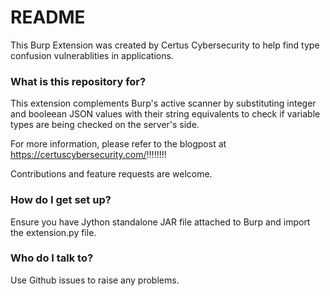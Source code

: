 # README #

This Burp Extension was created by Certus Cybersecurity to help find type confusion vulnerablities in applications.

### What is this repository for? ###

This extension complements Burp's active scanner by substituting integer and booleean JSON values with their string equivalents to check if variable types are being checked on the server's side.

For more information, please refer to the blogpost at https://certuscybersecurity.com/!!!!!!!!

Contributions and feature requests are welcome.

### How do I get set up? ###

Ensure you have Jython standalone JAR file attached to Burp and import the extension.py file. 


### Who do I talk to? ###

Use Github issues to raise any problems.
